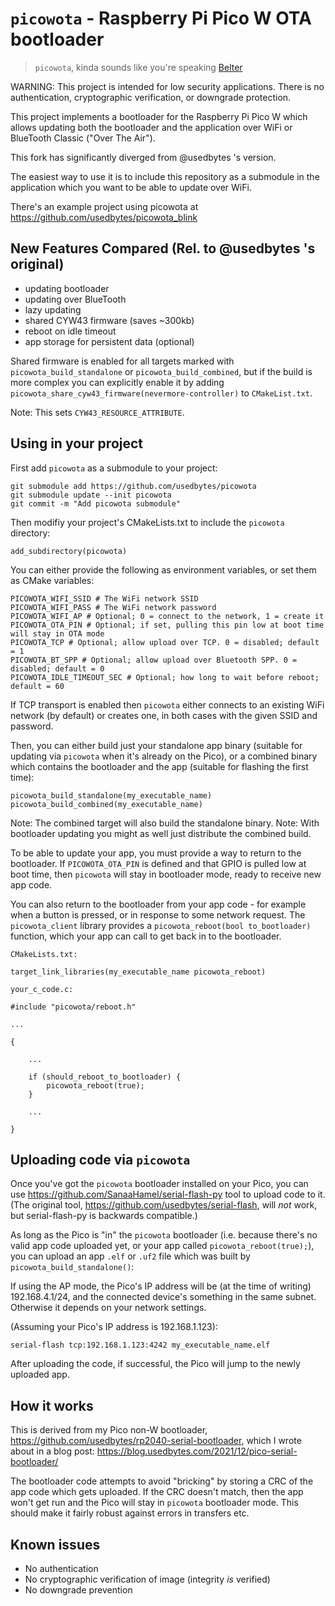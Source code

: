 # `picowota` - Raspberry Pi Pico W OTA bootloader

> `picowota`, kinda sounds like you're speaking [Belter](https://expanse.fandom.com/wiki/Belter)

WARNING: This project is intended for low security applications. There is no authentication, cryptographic verification, or downgrade protection.

This project implements a bootloader for the Raspberry Pi Pico W which allows
updating both the bootloader and the application over WiFi or BlueTooth Classic ("Over The Air").

This fork has significantly diverged from @usedbytes 's version.

The easiest way to use it is to include this repository as a submodule in the
application which you want to be able to update over WiFi.

There's an example project using picowota at https://github.com/usedbytes/picowota_blink

## New Features Compared (Rel. to @usedbytes 's original)

* updating bootloader
* updating over BlueTooth
* lazy updating
* shared CYW43 firmware (saves ~300kb)
* reboot on idle timeout
* app storage for persistent data (optional)

Shared firmware is enabled for all targets marked with
`picowota_build_standalone` or `picowota_build_combined`, but if the build is
more complex you can explicitly enable it by adding
`picowota_share_cyw43_firmware(nevermore-controller)` to `CMakeList.txt`.

Note: This sets `CYW43_RESOURCE_ATTRIBUTE`.

## Using in your project

First add `picowota` as a submodule to your project:
```
git submodule add https://github.com/usedbytes/picowota
git submodule update --init picowota
git commit -m "Add picowota submodule"
```

Then modifiy your project's CMakeLists.txt to include the `picowota` directory:

```
add_subdirectory(picowota)
```

You can either provide the following as environment variables, or set them
as CMake variables:

```
PICOWOTA_WIFI_SSID # The WiFi network SSID
PICOWOTA_WIFI_PASS # The WiFi network password
PICOWOTA_WIFI_AP # Optional; 0 = connect to the network, 1 = create it
PICOWOTA_OTA_PIN # Optional; if set, pulling this pin low at boot time will stay in OTA mode
PICOWOTA_TCP # Optional; allow upload over TCP. 0 = disabled; default = 1
PICOWOTA_BT_SPP # Optional; allow upload over Bluetooth SPP. 0 = disabled; default = 0
PICOWOTA_IDLE_TIMEOUT_SEC # Optional; how long to wait before reboot; default = 60
```

If TCP transport is enabled then `picowota` either connects to an existing WiFi
network (by default) or creates one, in both cases with the given SSID and
password.

Then, you can either build just your standalone app binary (suitable for
updating via `picowota` when it's already on the Pico), or a combined binary
which contains the bootloader and the app (suitable for flashing the first
time):

```
picowota_build_standalone(my_executable_name)
picowota_build_combined(my_executable_name)
```

Note: The combined target will also build the standalone binary.
Note: With bootloader updating you might as well just distribute the combined build.

To be able to update your app, you must provide a way to return to the
bootloader. If `PICOWOTA_OTA_PIN` is defined and that GPIO is pulled low at boot
time, then `picowota` will stay in bootloader mode, ready to receive new app code.

You can also return to the bootloader from your app code - for example when a
button is pressed, or in response to some network request. The
`picowota_client` library provides a `picowota_reboot(bool to_bootloader)`
function, which your app can call to get back in to the bootloader.

```
CMakeLists.txt:

target_link_libraries(my_executable_name picowota_reboot)

your_c_code.c:

#include "picowota/reboot.h"

...

{

	...

	if (should_reboot_to_bootloader) {
		picowota_reboot(true);
	}

	...

}
```

## Uploading code via `picowota`

Once you've got the `picowota` bootloader installed on your Pico, you can use
https://github.com/SanaaHamel/serial-flash-py tool to upload code to it.
(The original tool, https://github.com/usedbytes/serial-flash, will *not* work,
but serial-flash-py is backwards compatible.)

As long as the Pico is "in" the `picowota` bootloader (i.e. because there's no
valid app code uploaded yet, or your app called `picowota_reboot(true);`), you
can upload an app `.elf` or `.uf2` file which was built by `picowota_build_standalone()`:

If using the AP mode, the Pico's IP address will be (at the time of writing)
192.168.4.1/24, and the connected device's something in the same subnet.
Otherwise it depends on your network settings.

(Assuming your Pico's IP address is 192.168.1.123):
```
serial-flash tcp:192.168.1.123:4242 my_executable_name.elf
```

After uploading the code, if successful, the Pico will jump to the newly
uploaded app.

## How it works

This is derived from my Pico non-W bootloader, https://github.com/usedbytes/rp2040-serial-bootloader, which I wrote about in a blog post: https://blog.usedbytes.com/2021/12/pico-serial-bootloader/

The bootloader code attempts to avoid "bricking" by storing a CRC of the app
code which gets uploaded. If the CRC doesn't match, then the app won't get run
and the Pico will stay in `picowota` bootloader mode. This should make it fairly
robust against errors in transfers etc.

## Known issues

* No authentication
* No cryptographic verification of image (integrity *is* verified)
* No downgrade prevention
